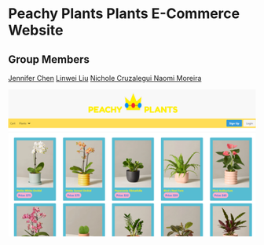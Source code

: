 # Peachy Plants Plants E-Commerce Website

## Group Members

[Jennifer Chen][creator1]
[Linwei Liu][creator2]
[Nichole Cruzalegui ][creator3]
[Naomi Moreira ][creator4]

[creator1]: https://github.com/jenniferchen95
[creator2]: https://github.com/llwsgr
[creator3]: https://github.com/cruzn978
[creator4]: https://github.com/Naomoreira

![](public/page.png)
